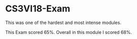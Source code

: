 # CS3VI18-Exam

This was one of the hardest and most intense modules. 

This Exam scored 65%. Overall in this module I scored 68%.
